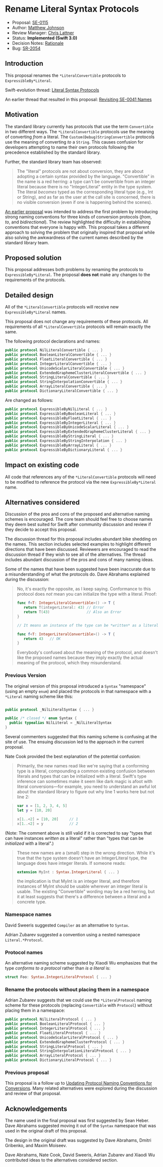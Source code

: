 # Rename Literal Syntax Protocols

* Proposal: [SE-0115](0115-literal-syntax-protocols.md)
* Author: [Matthew Johnson](https://github.com/anandabits)
* Review Manager: [Chris Lattner](https://github.com/lattner)
* Status: **Implemented (Swift 3.0)**
* Decision Notes: [Rationale](https://forums.swift.org/t/accepted-se-0115-rename-literal-syntax-protocols/3358)
* Bug: [SR-2054](https://bugs.swift.org/browse/SR-2054)

## Introduction

This proposal renames the `*LiteralConvertible` protocols to `ExpressibleBy*Literal`.  

Swift-evolution thread: [Literal Syntax Protocols](https://forums.swift.org/t/proposal-draft-literal-syntax-protocols/3109)

An earlier thread that resulted in this proposal: [Revisiting SE-0041 Names](https://forums.swift.org/t/revisiting-se-0041-names/3084)

## Motivation

The standard library currently has protocols that use the term `Convertible` in two different ways.  The `*LiteralConvertible` protocols use the meaning of converting *from* a literal.  The `Custom(Debug)StringConvertible` protocols use the meaning of converting *to* a `String`.  This causes confusion for developers attempting to name their own protocols following the precedence established by the standard library.

Further, the standard library team has observed:

> The "literal" protocols are not about conversion, they are about adopting
> a certain syntax provided by the language.  "Convertible" in the name is 
> a red herring: a type can't be convertible from an integer literal because 
> there is no "IntegerLiteral" entity in the type system.  
> The literal *becomes* typed as the corresponding literal type 
> (e.g., Int or String), and as far as the user at the call site is concerned, 
> there is no visible conversion (even if one is happening behind the scenes).

[An earlier proposal](https://github.com/swiftlang/swift-evolution/blob/master/proposals/0041-conversion-protocol-conventions.md) was intended to address the first problem by introducing strong naming conventions for three kinds of conversion protocols (*from*, *to*, and *bidirectional*).  The review highlighted the difficulty in establishing conventions that everyone is happy with.  This proposal takes a different approach to solving the problem that originally inspired that proposal while also solving the awkwardness of the current names described by the standard library team.

## Proposed solution

This proposal addresses both problems by renaming the protocols to `ExpressibleBy*Literal`.  The proposal **does not** make any changes to the requirements of the protocols.

## Detailed design

All of the `*LiteralConvertible` protocols will receive new `ExpressibleBy*Literal` names.  

This proposal does not change any requirements of these protocols.  All requirements of all `*LiteralConvertible` protocols will remain exactly the same.

The following protocol declarations and names:

```swift
public protocol NilLiteralConvertible { ... }
public protocol BooleanLiteralConvertible { ... }
public protocol FloatLiteralConvertible { ... }
public protocol IntegerLiteralConvertible { ... }
public protocol UnicodeScalarLiteralConvertible { ... }
public protocol ExtendedGraphemeClusterLiteralConvertible { ... }
public protocol StringLiteralConvertible { ... }
public protocol StringInterpolationConvertible { ... }
public protocol ArrayLiteralConvertible { ... }
public protocol DictionaryLiteralConvertible { ... }
```

Are changed as follows:

```swift
public protocol ExpressibleByNilLiteral { ... }
public protocol ExpressibleByBooleanLiteral { ... }
public protocol ExpressibleByFloatLiteral { ... }
public protocol ExpressibleByIntegerLiteral { ... }
public protocol ExpressibleByUnicodeScalarLiteral { ... }
public protocol ExpressibleByExtendedGraphemeClusterLiteral { ... }
public protocol ExpressibleByStringLiteral { ... }
public protocol ExpressibleByStringInterpolation { ... }
public protocol ExpressibleByArrayLiteral { ... }
public protocol ExpressibleByDictionaryLiteral { ... }
```

## Impact on existing code

All code that references any of the `*LiteralConvertible` protocols will need to be modified to reference the protocol via the new `ExpressibleBy*Literal` name.

## Alternatives considered

Discussion of the pros and cons of the proposed and alternative naming schemes is encouraged.  The core team should feel free to choose names they deem best suited for Swift after community discussion and review if they decide to accept this proposal.

The discussion thread for this proposal includes abundant bike shedding on the names.  This section includes selected examples to highlight different directions that have been discussed.  Reviewers are encouraged to read the discussion thread if they wish to see all of the alternatives.  The thread includes abundant discussion of the pros and cons of many naming ideas.

Some of the names that have been suggested have been inaccurate due to a misunderstanding of what the protocols do.  Dave Abrahams explained during the discussion:

> No, it's exactly the opposite, as I keep saying.  Conformance to this
> protocol does *not* mean you can initialize the type with a literal.
> Proof:
>
> ```swift
> func f<T: IntegerLiteralConvertible>() -> T {
>    return T(integerLiteral: 43) // Error
>    return T(43)                 // Also an Error
> }
>
> // It means an instance of the type can be *written* as a literal:
>
> func f<T: IntegerLiteralConvertible>() -> T {
>    return 43   // OK
> }
>```
>
> Everybody's confused about the meaning of the protocol, and doesn't like
> the proposed names because they imply exactly the actual meaning of the
> protocol, which they misunderstand.

### Previous Version

The original version of this proposal introduced a `Syntax` "namespace" (using an empty `enum`) and placed the protocols in that namespace with a `*Literal` naming scheme like this:

```swift

public protocol _NilLiteralSyntax { ... }

public /* closed */ enum Syntax {
  public typealias NilLiteral = _NilLiteralSyntax
}
```

Several commenters suggested that this naming scheme is confusing at the site of use.  The ensuing discussion led to the approach in the current proposal.

Nate Cook provided the best explanation of the potential confusion:

> Primarily, the new names read like we're saying that a conforming type is a 
> literal, compounding a common existing confusion between literals and types 
> that can be initialized with a literal. Swift's type inference can sometimes 
> make it seem like dark magic is afoot with literal conversions—for example, 
> you need to understand an awful lot about the standard library to figure out 
> why line 1 works here but not line 2:

>```swift
>var x = [1, 2, 3, 4, 5]
>let y = [10, 20]
>
>x[1..<2] = [10, 20]     // 1
>x[1..<2] = y            // 2
>```

(Note: The comment above is still valid if it is corrected to say "types that can have instances *written as* a literal" rather than "types that can be *initialized with* a literal".)

> These new names are a (small) step in the wrong direction. While it's true 
> that the type system doesn't have an IntegerLiteral type, the language does 
> have integer literals. If someone reads:
>
>```swift
>extension MyInt : Syntax.IntegerLiteral { ... }
>```
>
> the implication is that MyInt is an integer literal, and therefore instances 
> of MyInt should be usable wherever an integer literal is usable. 
> The existing "Convertible" wording may be a red herring, but it at least 
> suggests that there's a difference between a literal and a concrete type.


### Namespace names

David Sweeris suggested `Compiler` as an alternative to `Syntax`.  

Adrian Zubarev suggested a convention using a nested namespace `Literal.*Protocol`.

### Protocol names

An alternative naming scheme suggested by Xiaodi Wu emphasizes that the type *conforms to a protocol* rather than *is a literal* is:

```swift
struct Foo: Syntax.IntegerLiteralProtocol { ... }
```

### Rename the protocols without placing them in a namespace

Adrian Zubarev suggests that we could use the `*LiteralProtocol` naming scheme for these protocols (replacing `Convertible` with `Protocol`) without placing them in a namespace:

```swift
public protocol NilLiteralProtocol { ... }
public protocol BooleanLiteralProtocol { ... }
public protocol IntegerLiteralProtocol { ... }
public protocol FloatLiteralProtocol { ... }
public protocol UnicodeScalarLiteralProtocol { ... }
public protocol ExtendedGraphemeClusterProtocol { ... }
public protocol StringLiteralProtocol { ... }
public protocol StringInterpolationLiteralProtocol { ... }
public protocol ArrayLiteralProtocol { ... }
public protocol DictionaryLiteralProtocol { ... }
```

### Previous proposal

This proposal is a follow up to [Updating Protocol Naming Conventions for Conversions](0041-conversion-protocol-conventions.md).  Many related alternatives were explored during the discussion and review of that proposal.

## Acknowledgements

The name used in the final proposal was first suggested by Sean Heber.  Dave Abrahams suggested moving it out of the `Syntax` namespace that was used in the original draft of this proposal.  

The design in the original draft was suggested by Dave Abrahams, Dmitri Gribenko, and Maxim Moiseev.  

Dave Abrahams, Nate Cook, David Sweeris, Adrian Zubarev and Xiaodi Wu contributed ideas to the alternatives considered section.
